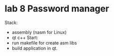 # lab 8 Password manager
Stack:
 - assembly (nasm for Linux)
 - qt c++
Start:
 - run makefile for create asm libs
 - build application in qt.